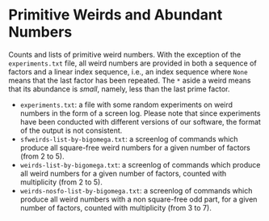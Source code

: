 # Primitive Weirds and Abundant Numbers

Counts and lists of primitive weird numbers. With the exception of the `experiments.txt` file, all weird numbers are provided in both a sequence of factors and a linear index sequence, i.e., an index sequence where `None` means that the last factor has been repeated. The `*` aside a weird means that its abundance is *small*, namely, less than the last prime factor.


* `experiments.txt`: a file with some random experiments on weird numbers in the form of a screen log. Please note that since experiments have been conducted with different versions of our software, the format of the output is not consistent.
* `sfweirds-list-by-bigomega.txt`: a screenlog of commands which produce all square-free weird numbers for a given number of factors (from 2 to 5).
* `weirds-list-by-bigomega.txt`: a screenlog of commands which produce all weird numbers for a given number of factors, counted with multiplicity (from 2 to 5).
* `weirds-nosfo-list-by-bigomega.txt`: a screenlog of commands which produce all weird numbers with a non square-free odd part, for a given number of factors, counted with multiplicity (from 3 to 7).